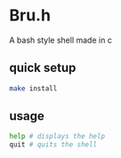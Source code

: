 # Bru.h
A bash style shell made in c

## quick setup

```sh
make install
```

## usage

```sh
help # displays the help
quit # quits the shell

```
